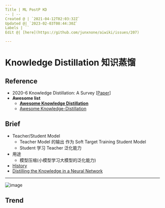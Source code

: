 ```yaml
---
Title | ML PostP KD
-- | --
Created @ | `2021-04-12T02:03:32Z`
Updated @| `2023-02-03T08:44:30Z`
Labels | ``
Edit @| [here](https://github.com/junxnone/aiwiki/issues/207)

---
```

# Knowledge Distillation 知识蒸馏

## Reference
- 2020-6 Knowledge Distillation: A Survey [[Paper](https://arxiv.org/pdf/2006.05525.pdf)]
- **Awesome list**
  - **[Awesome Knowledge Distillation](https://github.com/dkozlov/awesome-knowledge-distillation)**
  - [Awesome Knowledge-Distillation](https://github.com/FLHonker/Awesome-Knowledge-Distillation)

## Brief
- Teacher/Student Model
  - Teacher Model 的输出 作为 Soft Target Training  Student Model
  - Student 学习 Teacher 泛化能力
- 用途
  - 模型压缩(小模型学习大模型的泛化能力)
- [History](https://github.com/junxnone/aiwiki/issues/336)
- [Distilling the Knowledge in a Neural Network](/Distilling_the_Knowledge_in_a_Neural_Network)
---

![image](https://user-images.githubusercontent.com/2216970/114331485-a9ac0000-9b76-11eb-8d73-58a586283fef.png)


## Trend


